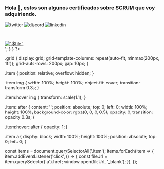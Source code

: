 ### Hola 👋, estos son algunos certificados sobre SCRUM que voy adquiriendo.
<p>
<a href="https://twitter.com/Javier_Argo" target="_blank">
   <img align="left" alt="twitter" src="https://img.shields.io/badge/Twitter-1DA1F2?style=for-the-badge&logo=twitter&logoColor=white" />
</a>&nbsp;&nbsp;

<a href="https://discordapp.com/users/JavierArgo#5553" target="_blank">
   <img align="left" alt="discord" src="https://img.shields.io/badge/Discord-7289DA?style=for-the-badge&logo=discord&logoColor=white" />
</a>&nbsp;&nbsp;

<a href="https://www.linkedin.com/in/javierargo/" target="_blank">
   <img align="left" alt="linkedin" src="https://img.shields.io/badge/LinkedIn-0077B5?style=for-the-badge&logo=linkedin&logoColor=white" />
</a>
<p/>

<br/>

<div class="grid">
  <?php
  $files = glob('*.*');
  foreach($files as $file) {
    $ext = pathinfo($file, PATHINFO_EXTENSION);
    if ($ext != 'md') { // Excluye el archivo README.md
      echo '<div class="item"><a href="['.$file.'](https://github.com/javierstamina/scrum/blob/master/SPFC%20Certiprof%202023.pdf)" target="_blank"><img src="['.$file.'](https://github.com/javierstamina/scrum/blob/master/SPFC%20Certiprof%202023.pdf)" alt="'.$file.'"></a></div>';
    }
  }
  ?>
</div>

.grid {
  display: grid;
  grid-template-columns: repeat(auto-fit, minmax(200px, 1fr));
  grid-auto-rows: 200px;
  gap: 10px;
}

.item {
  position: relative;
  overflow: hidden;
}

.item img {
  width: 100%;
  height: 100%;
  object-fit: cover;
  transition: transform 0.3s;
}

.item:hover img {
  transform: scale(1.1);
}

.item::after {
  content: '';
  position: absolute;
  top: 0;
  left: 0;
  width: 100%;
  height: 100%;
  background-color: rgba(0, 0, 0, 0.5);
  opacity: 0;
  transition: opacity 0.3s;
}

.item:hover::after {
  opacity: 1;
}

.item a {
  display: block;
  width: 100%;
  height: 100%;
  position: absolute;
  top: 0;
  left: 0;
}


const items = document.querySelectorAll('.item');
items.forEach(item => {
  item.addEventListener('click', () => {
    const fileUrl = item.querySelector('a').href;
    window.open(fileUrl, '_blank');
  });
});

